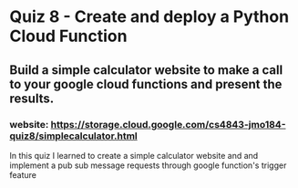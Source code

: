 # Quiz 8 - Create and deploy a Python Cloud Function

## Build a simple calculator website to make a call to your google cloud functions and present the results.

### website: https://storage.cloud.google.com/cs4843-jmo184-quiz8/simplecalculator.html

In this quiz I learned to create a simple calculator website and and implement a pub sub message requests through google function's trigger feature
